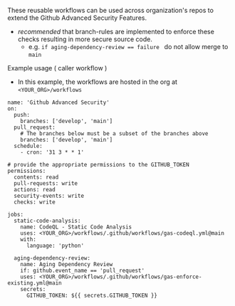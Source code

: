These reusable workflows can be used across organization's repos to extend the Github Advanced Security Features.

- *recommended* that branch-rules are implemented to enforce these checks resulting in more secure source code.
  -  e.g. `if aging-dependency-review == failure ` do not allow merge to `main`

Example usage ( caller workflow ) 

- In this example, the workflows are hosted in the org at `<YOUR_ORG>/workflows`

```
name: 'Github Advanced Security'
on:
  push:
    branches: ['develop', 'main']
  pull_request:
    # The branches below must be a subset of the branches above
    branches: ['develop', 'main']
  schedule:
    - cron: '31 3 * * 1'

# provide the appropriate permissions to the GITHUB_TOKEN
permissions:
  contents: read
  pull-requests: write
  actions: read
  security-events: write
  checks: write

jobs:
  static-code-analysis:
    name: CodeQL - Static Code Analysis
    uses: <YOUR_ORG>/workflows/.github/workflows/gas-codeql.yml@main
    with:
      language: 'python'

  aging-dependency-review:
    name: Aging Dependency Review
    if: github.event_name == 'pull_request'
    uses: <YOUR_ORG>/workflows/.github/workflows/gas-enforce-existing.yml@main
    secrets:
      GITHUB_TOKEN: ${{ secrets.GITHUB_TOKEN }}
```
